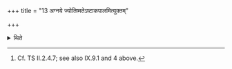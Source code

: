 +++
title = "13 अग्नये ज्योतिष्मतेऽष्टाकपालमित्युक्तम्"

+++

<details><summary>थिते</summary>

13. It is said (in a Brahmana-text that one should offer) a sacrificial bread on eight potsherds to Agni Jyotiṣmat (if the fire has been lifted up from the Gārhapatya and placed in the Āhavanīya gets extinguished before the Agnihotra-offering is performed.. one should churn out fire on the pieces of wood brought to Āhavanīya with itaḥ prathamaṁ jajñe etc. as in IX.9.1).[^1]  


[^1]: Cf. TS II.2.4.7; see also IX.9.1 and 4 above.
</details>
